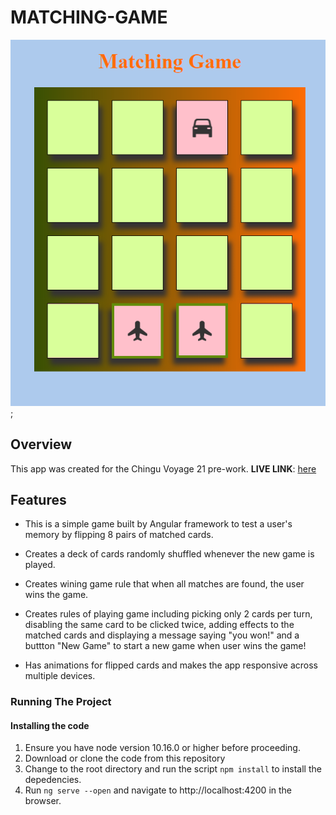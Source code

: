 # MATCHING-GAME

![matching_game](./assets/matching-game.png);

## **Overview**
This app was created for the Chingu Voyage 21 pre-work. 
**LIVE LINK**: [here](https://matching-game-angular.onrender.com/)

## **Features**
* This is a simple game built by Angular framework to test a user's memory by flipping 8 pairs of matched cards.

* Creates a deck of cards randomly shuffled whenever the new game is played.

* Creates wining game rule that when all matches are found, the user wins the game.

* Creates rules of playing game including picking only 2 cards per turn, disabling the same card to be clicked twice, adding effects to the matched cards and displaying a message saying "you won!" and a buttton "New Game" to start a new game when user wins the game! 

* Has animations for flipped cards and makes the app responsive across multiple devices. 

### **Running The Project**

#### Installing the code
1. Ensure you have node version 10.16.0 or higher before proceeding.
2. Download or clone the code from this repository
3. Change to the root directory and run the script `npm install` to install the depedencies.
4. Run `ng serve --open` and navigate to http://localhost:4200 in the browser.
